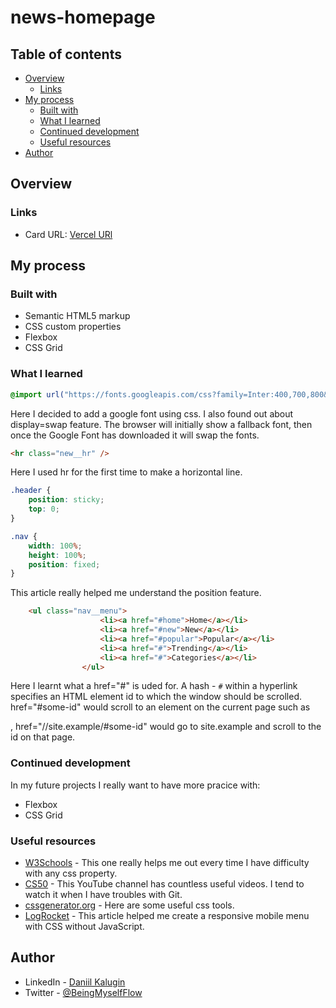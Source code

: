 # news-homepage
## Table of contents

-   [Overview](#overview)
	-   [Links](#links)
-   [My process](#my-process)
    -   [Built with](#built-with)
    -   [What I learned](#what-i-learned)
    -   [Continued development](#continued-development)
    -   [Useful resources](#useful-resources)
-   [Author](#author)

## Overview

### Links

-   Card URL: [Vercel URl](https://testimonials-grid-section-nu-mocha.vercel.app/)

## My process

### Built with

-   Semantic HTML5 markup
-   CSS custom properties
-   Flexbox
-   CSS Grid

### What I learned

```css
@import url("https://fonts.googleapis.com/css?family=Inter:400,700,800&display=swap");
```
Here I decided to add a google font using css. I also found out about display=swap feature. The browser will initially show a fallback font, then once the Google Font has downloaded it will swap the fonts.

```html
<hr class="new__hr" />
```
Here I used hr for the first time to make a horizontal line. 

```css
.header {
	position: sticky;
	top: 0;
}

.nav {
	width: 100%;
	height: 100%;
	position: fixed;
}
```
This article really helped me understand the position feature.
```html 
	<ul class="nav__menu">
					<li><a href="#home">Home</a></li>
					<li><a href="#new">New</a></li>
					<li><a href="#popular">Popular</a></li>
					<li><a href="#">Trending</a></li>
					<li><a href="#">Categories</a></li>
				</ul>
```
Here I learnt what a href="#" is uded for. A hash - `#` within a hyperlink specifies an HTML element id to which the window should be scrolled.
href="#some-id" would scroll to an element on the current page such as <div id="some-id">, href="//site.example/#some-id" would go to site.example and scroll to the id on that page.
### Continued development

In my future projects I really want to have more pracice with:
-   Flexbox
-   CSS Grid

### Useful resources

-   [W3Schools](https://www.w3schools.com/) - This one really helps me out every time I have difficulty with any css property.
-   [CS50](https://www.youtube.com/watch?v=NcoBAfJ6l2Q&ab_channel=CS50) - This YouTube channel has countless useful videos. I tend to watch it when I have troubles with Git.
-   [cssgenerator.org](https://cssgenerator.org/) - Here are some useful css tools.
-   [LogRocket](https://blog.logrocket.com/create-responsive-mobile-menu-with-css-no-javascript/) - This article helped me create a responsive mobile menu with CSS without JavaScript.
## Author

-   LinkedIn - [Daniil Kalugin](https://www.linkedin.com/in/daniil-kalugin)
-   Twitter - [@BeingMyselfFlow](https://www.twitter.com/BeingMyselfFlow)
